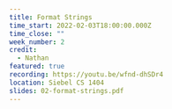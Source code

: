 ```yaml
---
title: Format Strings
time_start: 2022-02-03T18:00:00.000Z
time_close: ""
week_number: 2
credit:
  - Nathan
featured: true
recording: https://youtu.be/wfnd-dhSDr4
location: Siebel CS 1404
slides: 02-format-strings.pdf
---
```

